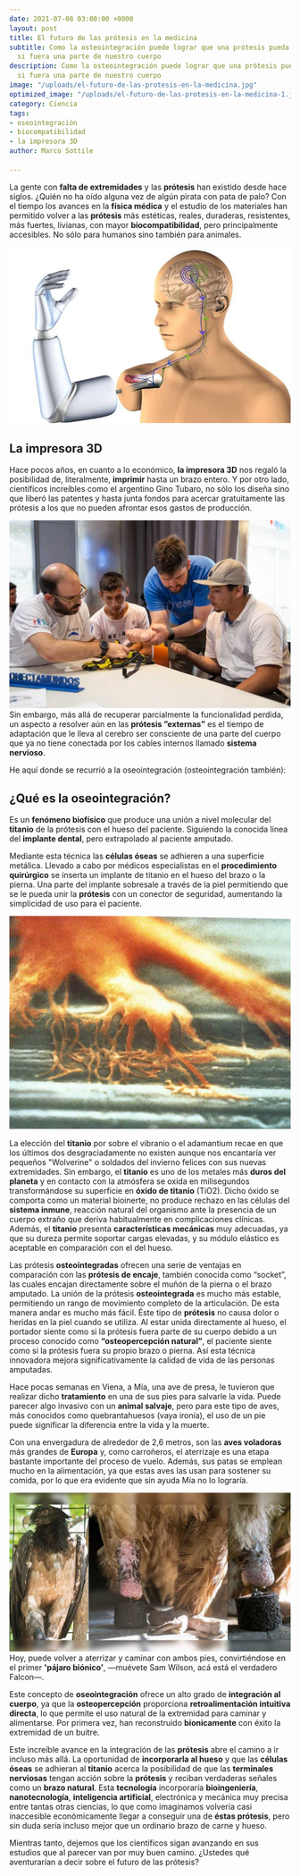 ```yaml
---
date: 2021-07-08 03:00:00 +0000
layout: post
title: El futuro de las prótesis en la medicina
subtitle: Como la osteointegración puede lograr que una prótesis pueda sentir como
  si fuera una parte de nuestro cuerpo
description: Como la osteointegración puede lograr que una prótesis pueda sentir como
  si fuera una parte de nuestro cuerpo
image: "/uploads/el-futuro-de-las-protesis-en-la-medicina.jpg"
optimized_image: "/uploads/el-futuro-de-las-protesis-en-la-medicina-1.jpg"
category: Ciencia
tags:
- oseointegración
- biocompatibilidad
- la impresora 3D
author: Marco Sottile

---
```

La gente con **falta de extremidades** y las **prótesis** han existido desde hace siglos. ¿Quién no ha oído alguna vez de algún pirata con pata de palo? Con el tiempo los avances en la **física médica** y el estudio de los materiales han permitido volver a las **prótesis** más estéticas, reales, duraderas, resistentes, más fuertes, livianas, con mayor **biocompatibilidad**, pero principalmente accesibles. No sólo para humanos sino también para animales.

![](/uploads/protesis-de-brazo-robotico.jpg)

## La impresora 3D

Hace pocos años, en cuanto a lo económico, **la impresora 3D** nos regaló la posibilidad de, literalmente, **imprimir** hasta un brazo entero. Y por otro lado, científicos increíbles como el argentino Gino Tubaro, no sólo los diseña sino que liberó las patentes y hasta junta fondos para acercar gratuitamente las prótesis a los que no pueden afrontar esos gastos de producción.

![](/uploads/gino-tubaro-y-su-equipo-de-atomic-lab-mas-de-250-empleados-de-telecom-realizaron-50-protesis-de-manos-y-brazos-mecanicos-impresos-en-3d.jpg)  
Sin embargo, más allá de recuperar parcialmente la funcionalidad perdida, un aspecto a resolver aún en las **prótesis ”externas”** es el tiempo de adaptación que le lleva al cerebro ser consciente de una parte del cuerpo que ya no tiene conectada por los cables internos llamado **sistema nervioso**.

He aquí donde se recurrió a la oseointegración (osteointegración también):

## ¿Qué es la oseointegración?

Es un **fenómeno biofísico** que produce una unión a nivel molecular del **titanio** de la prótesis con el hueso del paciente. Siguiendo la conocida línea del **implante dental**, pero extrapolado al paciente amputado.

Mediante esta técnica las **células óseas** se adhieren a una superficie metálica. Llevado a cabo por médicos especialistas en el **procedimiento quirúrgico** se inserta un implante de titanio en el hueso del brazo o la pierna. Una parte del implante sobresale a través de la piel permitiendo que se le pueda unir la **prótesis** con un conector de seguridad, aumentando la simplicidad de uso para el paciente.

![](/uploads/imagen-celulas-oseas-adheridas-al-titanio.jpg)

La elección del **titanio** por sobre el vibranio o el adamantium recae en que los últimos dos desgraciadamente no existen aunque nos encantaría ver pequeños "Wolverine" o soldados del invierno felices con sus nuevas extremidades. Sin embargo, el **titanio** es uno de los metales más **duros del planeta** y en contacto con la atmósfera se oxida en milisegundos transformándose su superficie en **óxido de titanio** (TiO2). Dicho óxido se comporta como un material bioinerte, no produce rechazo en las células del **sistema inmune**, reacción natural del organismo ante la presencia de un cuerpo extraño que deriva habitualmente en complicaciones clínicas. Además, el **titanio** presenta **características mecánicas** muy adecuadas, ya que su dureza permite soportar cargas elevadas, y su módulo elástico es aceptable en comparación con el del hueso.

Las prótesis **osteointegradas** ofrecen una serie de ventajas en comparación con las **prótesis de encaje**, también conocida como “socket”, las cuales encajan directamente sobre el muñón de la pierna o el brazo amputado. La unión de la prótesis **osteointegrada** es mucho más estable, permitiendo un rango de movimiento completo de la articulación. De esta manera andar es mucho más fácil. Éste tipo de **prótesis** no causa dolor o heridas en la piel cuando se utiliza. Al estar unida directamente al hueso, el portador siente como si la prótesis fuera parte de su cuerpo debido a un proceso conocido como **“osteopercepción natural”**, el paciente siente como si la prótesis fuera su propio brazo o pierna. Así esta técnica innovadora mejora significativamente la calidad de vida de las personas amputadas.

Hace pocas semanas en Viena, a Mía, una ave de presa, le tuvieron que realizar dicho **tratamiento** en una de sus pies para salvarle la vida. Puede parecer algo invasivo con un **animal salvaje**, pero para este tipo de aves, más conocidos como quebrantahuesos (vaya ironía), el uso de un pie puede significar la diferencia entre la vida y la muerte.

Con una envergadura de alrededor de 2,6 metros, son las **aves voladoras** más grandes de **Europa** y, como carroñeros, el aterrizaje es una etapa bastante importante del proceso de vuelo. Además, sus patas se emplean mucho en la alimentación, ya que estas aves las usan para sostener su comida, por lo que era evidente que sin ayuda Mía no lo lograría.

![](/uploads/imagen-ave-con-pata-prostetica.jpg)  
Hoy, puede volver a aterrizar y caminar con ambos pies, convirtiéndose en el primer **'pájaro biónico'**, —muévete Sam Wilson, acá está el verdadero Falcon—.

Este concepto de **oseointegración** ofrece un alto grado de **integración al cuerpo**, ya que la **osteopercepción** proporciona **retroalimentación intuitiva directa**, lo que permite el uso natural de la extremidad para caminar y alimentarse. Por primera vez, han reconstruido **bionicamente** con éxito la extremidad de un buitre.

Este increíble avance en la integración de las **prótesis** abre el camino a ir incluso más allá. La oportunidad de **incorporarla al hueso** y que las **células óseas** se adhieran al **titanio** acerca la posibilidad de que las **terminales nerviosas** tengan acción sobre la **prótesis** y reciban verdaderas señales como un **brazo natural**. Esta **tecnología** incorporaría **bioingeniería**, **nanotecnología**, **inteligencia artificial**, electrónica y mecánica muy precisa entre tantas otras ciencias, lo que como imaginamos volvería casi inaccesible económicamente llegar a conseguir una de **éstas prótesis**, pero sin duda sería incluso mejor que un ordinario brazo de carne y hueso.

Mientras tanto, dejemos que los científicos sigan avanzando en sus estudios que al parecer van por muy buen camino. ¿Ustedes qué aventurarían a decir sobre el futuro de las prótesis?